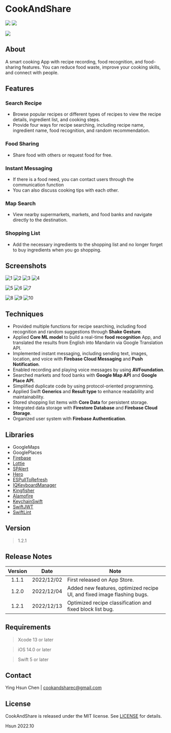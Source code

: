 # CookAndShare
<p align="left">
    <img src="https://img.shields.io/badge/platform-iOS-blue">
    <img src="https://img.shields.io/badge/release-v1.2.1-green">
</p>

<p align="left">
    <a href="https://itunes.apple.com/app/id6444237378">
    <img src="https://developer.apple.com/assets/elements/badges/download-on-the-app-store.svg"></a>
</p>

## About
A smart cooking App with recipe recording, food recognition, and food-sharing features. You can reduce food waste, improve your cooking skills, and connect with people.

## Features
### Search Recipe
- Browse popular recipes or different types of recipes to view the recipe details, ingredient list, and cooking steps.
- Provide four ways for recipe searching, including recipe name, ingredient name, food recognition, and random recommendation.

### Food Sharing
- Share food with others or request food for free.

### Instant Messaging
- If there is a food need, you can contact users through the communication function
- You can also discuss cooking tips with each other.

### Map Search
- View nearby supermarkets, markets, and food banks and navigate directly to the destination.

### Shopping List
- Add the necessary ingredients to the shopping list and no longer forget to buy ingredients when you go shopping.

## Screenshots
![1](https://user-images.githubusercontent.com/103205827/207544432-7d98cae8-f0e3-4339-ac22-3873082600e9.png)
![2](https://user-images.githubusercontent.com/103205827/207544448-0b498e89-4b51-472b-b3f2-a530a0eec510.png)
![3](https://user-images.githubusercontent.com/103205827/207544465-ebd51a5f-5fb4-43f9-93b9-0d4ffcb5dc66.png)
![4](https://user-images.githubusercontent.com/103205827/207544506-c14c5008-a183-47c1-a43a-8f6eb4aadfdf.png)

![5](https://user-images.githubusercontent.com/103205827/207544538-e81e4a37-808d-43e5-91ed-7af976ce72b3.png)
![6](https://user-images.githubusercontent.com/103205827/207544551-c1b0fa59-8ed1-4495-aa11-e577f41d893c.png)
![7](https://user-images.githubusercontent.com/103205827/207544561-cab9f294-442a-4706-b01d-b52c201759fc.png)

![8](https://user-images.githubusercontent.com/103205827/207544572-5cedc8ff-e7ca-4d44-af79-eae93d2dd84a.png)
![9](https://user-images.githubusercontent.com/103205827/207544580-57b1dfdb-755c-4e64-a20d-0235654edec3.png)
![10](https://user-images.githubusercontent.com/103205827/207544592-d69b578f-f576-4934-8455-24d2a84fe10b.png)

## Techniques
- Provided multiple functions for recipe searching, including food recognition and random suggestions through **Shake Gesture**.
- Applied **Core ML model** to build a real-time **food recognition** App, and translated the results from English into Mandarin via Google Translation API.
- Implemented instant messaging, including sending text, images, location, and voice with **Firebase Cloud Messaging** and **Push Notification**.
- Enabled recording and playing voice messages by using **AVFoundation**.
- Searched markets and food banks with **Google Map API** and **Google Place API**.
- Simplified duplicate code by using protocol-oriented programming.
- Applied Swift **Generics** and **Result type** to enhance readability and maintainability.
- Stored shopping list items with **Core Data** for persistent storage.
- Integrated data storage with **Firestore Database** and **Firebase Cloud Storage**.
- Organized user system with **Firebase Authentication**.

## Libraries
- GoogleMaps
- GooglePlaces
- [Firebase](https://github.com/firebase/firebase-ios-sdk)
- [Lottie](https://github.com/airbnb/lottie-ios)
- [SPAlert](https://github.com/ivanvorobei/SPAlert)
- [Hero](https://github.com/HeroTransitions/Hero)
- [ESPullToRefresh](https://github.com/eggswift/pull-to-refresh)
- [IQKeyboardManager](https://github.com/hackiftekhar/IQKeyboardManager)
- [Kingfisher](https://github.com/onevcat/Kingfisher)
- [Alamofire](https://github.com/Alamofire/Alamofire)
- [KeychainSwift](https://github.com/evgenyneu/keychain-swift)
- [SwiftJWT](https://cocoapods.org/pods/SwiftJWT)
- [SwiftLint](https://github.com/realm/SwiftLint)

## Version
> 1.2.1

## Release Notes
Version  | Date      | Note
:-------:|-----------|--------------------------------
1.1.1    |2022/12/02 | First released on App Store.
1.2.0    |2022/12/04 | Added new features, optimized recipe UI, and fixed image flashing bugs.
1.2.1    |2022/12/13 | Optimized recipe classification and fixed block list bug.

## Requirements
> Xcode 13 or later

> iOS 14.0 or later

> Swift 5 or later

## Contact
Ying Hsun Chen | <cookandsharec@gmail.com>

## License
CookAndShare is released under the MIT license. See [LICENSE](https://github.com/stoola20/CookAndShare/blob/main/LISENCE) for details.

Hsun 2022.10
